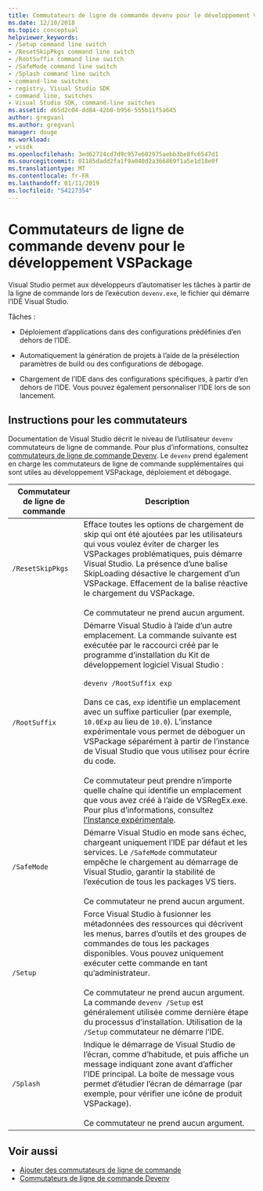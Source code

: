 ```yaml
---
title: Commutateurs de ligne de commande devenv pour le développement VSPackage | Microsoft Docs
ms.date: 12/10/2018
ms.topic: conceptual
helpviewer_keywords:
- /Setup command line switch
- /ResetSkipPkgs command line switch
- /RootSuffix command line switch
- /SafeMode command line switch
- /Splash command line switch
- command-line switches
- registry, Visual Studio SDK
- command line, switches
- Visual Studio SDK, command-line switches
ms.assetid: d65d2c04-dd84-42b0-b956-555b11f5a645
author: gregvanl
ms.author: gregvanl
manager: douge
ms.workload:
- vssdk
ms.openlocfilehash: 3ed62724cd7d9c957e602975aebb3be8fc6547d1
ms.sourcegitcommit: 01185dadd2fa1f9a040d2a366869f1a5e1d18e0f
ms.translationtype: MT
ms.contentlocale: fr-FR
ms.lasthandoff: 01/11/2019
ms.locfileid: "54227354"
---
```

# <a name="devenv-command-line-switches-for-vspackage-development"></a>Commutateurs de ligne de commande devenv pour le développement VSPackage

Visual Studio permet aux développeurs d’automatiser les tâches à partir de la ligne de commande lors de l’exécution `devenv.exe`, le fichier qui démarre l’IDE Visual Studio.  

 Tâches :  

- Déploiement d’applications dans des configurations prédéfinies d’en dehors de l’IDE.  

- Automatiquement la génération de projets à l’aide de la présélection paramètres de build ou des configurations de débogage.  

- Chargement de l’IDE dans des configurations spécifiques, à partir d’en dehors de l’IDE. Vous pouvez également personnaliser l’IDE lors de son lancement.  

## <a name="guidelines-for-switches"></a>Instructions pour les commutateurs

Documentation de Visual Studio décrit le niveau de l’utilisateur `devenv` commutateurs de ligne de commande. Pour plus d’informations, consultez [commutateurs de ligne de commande Devenv](../ide/reference/devenv-command-line-switches.md). Le `devenv` prend également en charge les commutateurs de ligne de commande supplémentaires qui sont utiles au développement VSPackage, déploiement et débogage.  

| Commutateur de ligne de commande | Description |
|---------------------| - |
| `/ResetSkipPkgs` | Efface toutes les options de chargement de skip qui ont été ajoutées par les utilisateurs qui vous voulez éviter de charger les VSPackages problématiques, puis démarre Visual Studio. La présence d’une balise SkipLoading désactive le chargement d’un VSPackage. Effacement de la balise réactive le chargement du VSPackage.<br /><br /> Ce commutateur ne prend aucun argument. |
| `/RootSuffix` | Démarre Visual Studio à l’aide d’un autre emplacement. La commande suivante est exécutée par le raccourci créé par le programme d’installation du Kit de développement logiciel Visual Studio :<br /><br /> `devenv /RootSuffix exp`<br /><br /> Dans ce cas, `exp` identifie un emplacement avec un suffixe particulier (par exemple, `10.0Exp` au lieu de `10.0`). L’instance expérimentale vous permet de déboguer un VSPackage séparément à partir de l’instance de Visual Studio que vous utilisez pour écrire du code.<br /><br /> Ce commutateur peut prendre n’importe quelle chaîne qui identifie un emplacement que vous avez créé à l’aide de VSRegEx.exe. Pour plus d’informations, consultez [l’Instance expérimentale](../extensibility/the-experimental-instance.md). |
| `/SafeMode` | Démarre Visual Studio en mode sans échec, chargeant uniquement l’IDE par défaut et les services. Le `/SafeMode` commutateur empêche le chargement au démarrage de Visual Studio, garantir la stabilité de l’exécution de tous les packages VS tiers.<br /><br /> Ce commutateur ne prend aucun argument. |
| `/Setup` | Force Visual Studio à fusionner les métadonnées des ressources qui décrivent les menus, barres d’outils et des groupes de commandes de tous les packages disponibles. Vous pouvez uniquement exécuter cette commande en tant qu’administrateur. <br /><br /> Ce commutateur ne prend aucun argument. La commande `devenv /Setup` est généralement utilisée comme dernière étape du processus d’installation. Utilisation de la `/Setup` commutateur ne démarre l’IDE.|
| `/Splash` | Indique le démarrage de Visual Studio de l’écran, comme d’habitude, et puis affiche un message indiquant zone avant d’afficher l’IDE principal. La boîte de message vous permet d’étudier l’écran de démarrage (par exemple, pour vérifier une icône de produit VSPackage).<br /><br /> Ce commutateur ne prend aucun argument. |

## <a name="see-also"></a>Voir aussi

- [Ajouter des commutateurs de ligne de commande](../extensibility/adding-command-line-switches.md)
- [Commutateurs de ligne de commande Devenv](../ide/reference/devenv-command-line-switches.md)